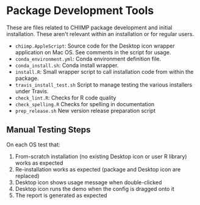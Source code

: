 # Package Development Tools

These are files related to CHIIMP package development and initial installation.
These aren't relevant within an installation or for regular users.

 * `chiimp.AppleScript`: Source code for the Desktop icon wrapper application
   on Mac OS.  See comments in the script for usage.
 * `conda_environment.yml`: Conda environment definition file.
 * `conda_install.sh`: Conda install wrapper.
 * `install.R`: Small wrapper script to call installation code from within the
   package.
 * `travis_install_test.sh` Script to manage testing the various installers
   under Travis.
 * `check_lint.R`: Checks for R code quality
 * `check_spelling.R` Checks for spelling in documentation
 * `prep_release.sh` New version release preparation script

## Manual Testing Steps

On each OS test that:

 1. From-scratch installation (no existing Desktop icon or user R library)
    works as expected
 1. Re-installation works as expected (package and Desktop icon are replaced)
 1. Desktop icon shows usage message when double-clicked
 1. Desktop icon runs the demo when the config is dragged onto it
 1. The report is generated as expected
